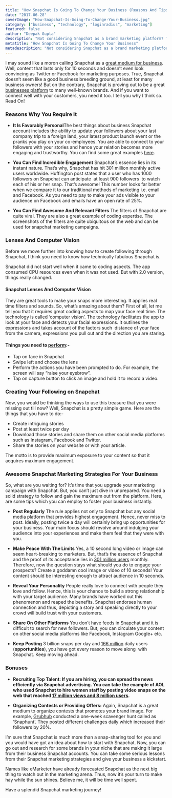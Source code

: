 ```yaml
---
title: "How Snapchat Is Going To Change Your Business (Reasons And Tips Inside!)"
date: "2017-06-28"
coverImage: "How-Snapchat-Is-Going-To-Change-Your-Business.jpg"
category: ["business", "technology", "loginradius", "marketing"]
featured: false 
author: "Deepak Gupta"
description: "Not considering Snapchat as a brand marketing platform? Think again! Read on to find out how you can double your purchase rate and have better emotional response."
metatitle: "How Snapchat Is Going To Change Your Business"
metadescription: "Not considering Snapchat as a brand marketing platform? Think again! Read on to find out how you can double your purchase rate and have better emotional response."
---
```

I may sound like a moron calling Snapchat as a [great medium for business](https://blog.hootsuite.com/snapchat-statistics-for-business/). Well, content that lasts only for 10 seconds and doesn’t even look convincing as Twitter or Facebook for marketing purposes. True, Snapchat doesn’t seem like a good business breeding ground, at least for many business owners! But on the contrary, Snapchat is proving out to be a great [businesses platform](https://www.fastcompany.com/3033793/how-12-brands-used-snapchat) to many well-known brands. And if you want to connect well with your customers, you need it too. I tell you why I think so. Read On!

### **Reasons Why You Require It**

- ****It Is Favorably Personal****The best things about business Snapchat account includes the ability to update your followers about your last company trip to a foreign land, your latest product launch event or the pranks you play on your co-employees. You are able to connect to your followers with your stories and hence your relation becomes more engaging and trustworthy. You can find some great examples [here](https://www.fastcompany.com/3033793/how-12-brands-used-snapchat).

- ****You Can Find Incredible Engagement**** Snapchat’s essence lies in its instant nature. That’s why, Snapchat has hit 301 million monthly active users worldwide. Huffington post states that a user who has 1000 followers on Snapchat can anticipate  at least 900 followers  to watch each of his or her snap. That’s awesome! This number looks far better when we compare it to our traditional methods of marketing i.e. email and Facebook. As you need to pay to make your ads visible to your audience on Facebook and emails have an open rate of 25%.

- ****You Can Find Awesome And Relevant Filters**** The filters of Snapchat are quite viral. They are also a great example of coding expertise. The screenshots of the filters are quite ubiquitous on the web and can be used for snapchat marketing campaigns.

### **Lenses And Computer Vision**

Before we move further into knowing how to create following through Snapchat, I think you need to know how technically fabulous Snapchat is.

Snapchat did not start well when it came to coding aspects. The app consumed CPU resources even when it was not used. But with 2.0 version, things really changed.

#### **Snapchat Lenses And Computer Vision**

They are great tools to make your snaps more interesting. It applies real time filters and sounds. So, what’s amazing about them? First of all, let me tell you that it requires great coding aspects to map your face real time. The technology is called ‘computer vision’. The technology facilitates the app to look at your face and detects your facial expressions. It outlines the expressions and takes account of the factors such  distance of your face from the camera, expressions you pull out and the direction you are staring. 

#### **Things you need to** [**perform**](https://support.snapchat.com/en-US/a/lenses1)**:-**

- Tap on face in Snapchat 
- Swipe left and choose the lens
- Perform the actions you have been prompted to do. For example, the screen will say “raise your eyebrow”.
- Tap on capture button to click an image and hold it to record a video.

### **Creating Your Following on Snapchat**

Now, you would be thinking the ways to use this treasure that you were missing out till now? Well, Snapchat is a pretty simple game. Here are the things that you have to do:-

- Create intriguing stories
- Post at least twice per day
- Download those stories and share them on other social media platforms such as Instagram, Facebook and Twitter.
- Share the stories on your website or with your article.

The motto is to provide maximum exposure to your content so that it acquires maximum engagement.

### **Awesome Snapchat Marketing Strategies For Your Business**

So, what are you waiting for? It’s time that you upgrade your marketing campaign with Snapchat. But, you can’t just dive in unprepared. You need a solid strategy to follow and gain the maximum out from the platform. Here, are some tips which you can employ to foster your business instantly.

- ****Post Regularly**** The rule applies not only to Snapchat but any social media platform that provides highest engagement. Hence, never miss to post. Ideally, posting twice a day will certainly bring up opportunities for your business. Your main focus should revolve around indulging your audience into your experiences and make them feel that they were with you.

- ****Make Peace With The Limits**** Yes, a 10 second long video or image can seem heart-breaking to marketers. But, that’s the essence of Snapchat and the proof of its acceptance lies in [301 million users](http://expandedramblings.com/index.php/snapchat-statistics/) monthly. Therefore, now the question stays what should you do to engage your prospects? Create a goddamn cool image or video of 10 seconds! Your content should be interesting enough to attract audience in 10 seconds.

- ****Reveal Your Personality**** People really love to connect with people they love and follow. Hence, this is your chance to build a strong relationship with your target audience. Many brands have worked out this phenomenon and reaped the benefits. Snapchat endorses human connection and thus, depicting a story and speaking directly to your crowd will build trust with your customers.

- ****Share On Other Platforms**** You don’t have feeds in Snapchat and it is difficult to search for new followers. But, you can circulate your content on other social media platforms like Facebook, Instagram Google+ etc.

- ****Keep Posting**** 3 billion snaps per day and [166 million](http://expandedramblings.com/index.php/snapchat-statistics/) daily users (**opportunities**), you have got every reason to move along  with Snapchat. Keep moving ahead.

### **Bonuses**

- **Recruiting Top Talent: If you are hiring, you can spread the news efficiently via Snapchat advertising. You can take the example of AOL who used Snapchat to hire women staff by posting video snaps on the web that reached [17 million views and 8 million users](http://www.adweek.com/digital/how-aol-used-snapchat-recruitment-tool-millennial-women-171803/).**

- **Organizing Contests or Providing Offers:** Again, Snapchat is a great medium to organize contests that promotes your brand image. For example, [Grubhub](https://www.grubhub.com/) conducted a one-week scavenger hunt called as ‘Snaphunt’. They posted different challenges daily which increased their followers by 20%.

I’m sure that Snapchat is much more than a snap-sharing tool for you and you would have got an idea about how to start with Snapchat. Now, you can go out and research for some brands in your niche that are making it large from their business Snapchat accounts. You can take some serious lessons from their Snapchat marketing strategies and give your business a kickstart.

Names like eMarketer have already forecasted Snapchat as the next big thing to watch out in the marketing arena. Thus, now it’s your turn to make hay while the sun shines. Believe me, it will be time well spent.

Have a splendid Snapchat marketing journey!
